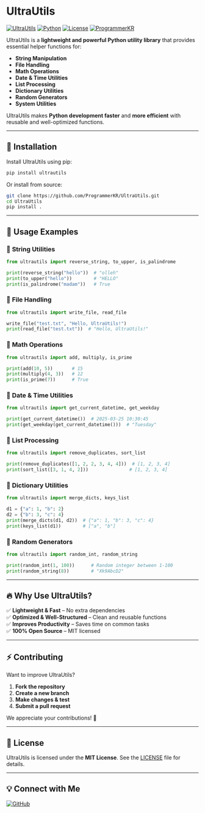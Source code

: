 # UltraUtils  

[![UltraUtils](https://img.shields.io/badge/UltraUtils-v1.0.0-blue?style=flat-square)](https://github.com/ProgrammerKR/UltraUtils)
[![Python](https://img.shields.io/badge/Python-3.6+-brightgreen?style=flat-square&logo=python)](https://www.python.org/)
[![License](https://img.shields.io/badge/License-MIT-yellow?style=flat-square)](LICENSE)
[![ProgrammerKR](https://img.shields.io/badge/GitHub-ProgrammerKR-%23ADD8E6?style=flat-square&logo=github)](https://github.com/ProgrammerKR)

UltraUtils is a **lightweight and powerful Python utility library** that provides essential helper functions for:
- **String Manipulation**
- **File Handling**
- **Math Operations**
- **Date & Time Utilities**
- **List Processing**
- **Dictionary Utilities**
- **Random Generators**
- **System Utilities**

UltraUtils makes **Python development faster** and **more efficient** with reusable and well-optimized functions.

---

## 🚀 **Installation**  
Install UltraUtils using pip:
```sh
pip install ultrautils
```

Or install from source:
```sh
git clone https://github.com/ProgrammerKR/UltraUtils.git
cd UltraUtils
pip install .
```

---

## 📌 **Usage Examples**

### 🔹 **String Utilities**
```python
from ultrautils import reverse_string, to_upper, is_palindrome

print(reverse_string("hello"))  # "olleh"
print(to_upper("hello"))        # "HELLO"
print(is_palindrome("madam"))   # True
```

### 🔹 **File Handling**
```python
from ultrautils import write_file, read_file

write_file("test.txt", "Hello, UltraUtils!")
print(read_file("test.txt"))  # "Hello, UltraUtils!"
```

### 🔹 **Math Operations**
```python
from ultrautils import add, multiply, is_prime

print(add(10, 5))       # 15
print(multiply(4, 3))   # 12
print(is_prime(7))      # True
```

### 🔹 **Date & Time Utilities**
```python
from ultrautils import get_current_datetime, get_weekday

print(get_current_datetime())  # 2025-03-25 10:30:45
print(get_weekday(get_current_datetime()))  # "Tuesday"
```

### 🔹 **List Processing**
```python
from ultrautils import remove_duplicates, sort_list

print(remove_duplicates([1, 2, 2, 3, 4, 4]))  # [1, 2, 3, 4]
print(sort_list([3, 1, 4, 2]))               # [1, 2, 3, 4]
```

### 🔹 **Dictionary Utilities**
```python
from ultrautils import merge_dicts, keys_list

d1 = {"a": 1, "b": 2}
d2 = {"b": 3, "c": 4}
print(merge_dicts(d1, d2))  # {"a": 1, "b": 3, "c": 4}
print(keys_list(d1))        # ["a", "b"]
```

### 🔹 **Random Generators**
```python
from ultrautils import random_int, random_string

print(random_int(1, 100))      # Random integer between 1-100
print(random_string(8))        # "Xk9AbcD2"
```

---

## 🔥 **Why Use UltraUtils?**
✅ **Lightweight & Fast** – No extra dependencies  
✅ **Optimized & Well-Structured** – Clean and reusable functions  
✅ **Improves Productivity** – Saves time on common tasks  
✅ **100% Open Source** – MIT licensed  

---

## ⚡ **Contributing**
Want to improve UltraUtils?  
1. **Fork the repository**  
2. **Create a new branch**  
3. **Make changes & test**  
4. **Submit a pull request**  

We appreciate your contributions! 🚀  

---

## 📜 **License**
UltraUtils is licensed under the **MIT License**. See the [LICENSE](LICENSE) file for details.  

---

## 💡 **Connect with Me**
[![GitHub](https://img.shields.io/badge/GitHub-ProgrammerKR-%23ADD8E6?style=flat-square&logo=github)](https://github.com/ProgrammerKR)  
